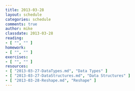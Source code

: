 ```yaml
---
title: 2013-03-28
layout: schedule
categories: schedule
comments: true
author: mike
classdate: 2013-03-28
reading:
- [ "", "" ]
homework:
- [ "", "" ]
exercises:
- [ "", "" ]
resources:
- [ "2013-03-27-DataTypes.md", "Data Types" ]
- [ "2013-03-27-DataStructures.md", "Data Structures" ]
- [ "2013-03-28-Reshape.md", "Reshape" ]
---
```



